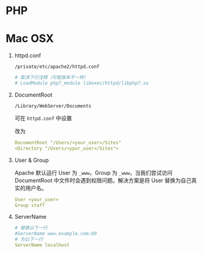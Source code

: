 # PHP

# Mac OSX

1. httpd.conf

   `/private/etc/apache2/httpd.conf`

   ```yaml
   # 取消下行注释（可能版本不一样）
   # LoadModule php7_module libexec/httpd/libphp7.so
   ```

2. DocumentRoot

   `/Library/WebServer/Documents`

   可在 `httpd.conf` 中设置

   改为

   ```yaml
   DocumentRoot "/Users/<your_user>/Sites"
   <Directory "/Users/<ypur_user>/Sites">
   ```

3. User & Group

   Apache 默认运行 User 为 `_www`，Group 为 `_www`，当我们尝试访问 DocumentRoot 中文件时会遇到权限问题。解决方案是将 User 替换为自己真实的用户名。

   ```yaml
   User <your_user>
   Group staff
   ```

4. ServerName

   ```yaml
   # 替换以下一行
   #ServerName www.example.com:80
   # 为以下一行
   ServerName localhost
   
   ```


